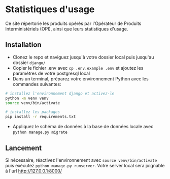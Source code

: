# Statistiques d'usage

Ce site répertorie les produits opérés par l'Opérateur de Produits Interministériels (OPI), ainsi que leurs statistiques d'usage. 

## Installation 

- Clonez le repo et naviguez jusqu'à votre dossier local puis jusqu'au dossier `django/`
- Copier le fichier .env avec `cp .env.example .env` et ajoutez les paramètres de votre postgresql local
- Dans un terminal, préparez votre environnement Python avec les commandes suivantes:
```bash
# installez l'environnement django et activez-le
python -m venv venv
source venv/bin/activate

# installez les packages
pip install -r requirements.txt
```
- Appliquez le schéma de données à la base de données locale avec `python manage.py migrate`

## Lancement

Si nécessaire, réactivez l'environnement avec `source venv/bin/activate` puis exécutez `python manage.py runserver`. 
Votre server local sera joignable à l'url http://127.0.0.1:8000/

